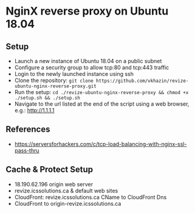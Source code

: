 # NginX reverse proxy on Ubuntu 18.04

## Setup

* Launch a new instance of Ubuntu 18.04 on a public subnet
* Configure a security group to allow tcp:80 and tcp:443 traffic
* Login to the newly launched instance using ssh
* Clone the repository: `git clone https://github.com/vkhazin/revize-ubuntu-nginx-reverse-proxy.git`
* Run the setup: `cd ./revize-ubuntu-nginx-reverse-proxy && chmod +x ./setup.sh && ./setup.sh`
* Navigate to the url listed at the end of the script using a web browser, e.g.: http://1.1.1.1

## References

* https://serversforhackers.com/c/tcp-load-balancing-with-nginx-ssl-pass-thru


## Cache & Protect Setup

* 18.190.62.196 origin web server
* revize.icssolutions.ca & default web sites
* CloudFront: revize.icssolutions.ca CName to CloudFront Dns
* CloudFront to origin-revize.icssolutions.ca